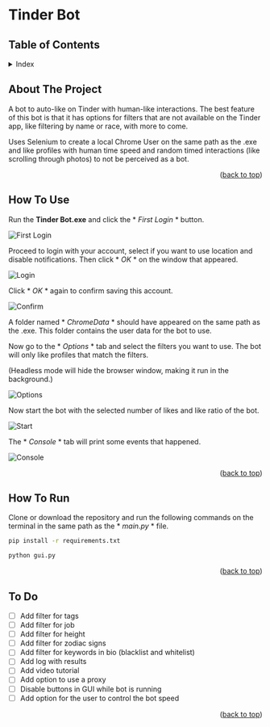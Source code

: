 # Tinder Bot
<a id="readme-top"></a>

<!-- TABLE OF CONTENTS -->
## Table of Contents

<details>
  <summary>Index</summary>
    <ol>
        <li>
        <a href="#about-the-project">About The Project</a>
        </li>      
        <li>
        <a href="#how-to-use">How To Use</a>
        </li>
        <li>
        <a href="#how-to-run">How To Run</a>
        </li>
        <li>
        <a href="#to-do">To Do</a>
        </li>
    </ol>
</details>

<!-- ABOUT THE PROJECT -->
<a id="about-the-project"></a>
## About The Project

A bot to auto-like on Tinder with human-like interactions. The best feature of this bot is that it has options for filters that are not available on the Tinder app, like filtering by name or race, with more to come.

Uses Selenium to create a local Chrome User on the same path as the .exe and like profiles with human time speed and random timed interactions (like scrolling through photos) to not be perceived as a bot.

<p style="text-align: right;">(<a href="#readme-top">back to top</a>)</p>

<!-- HOW TO USE -->
<a id="how-to-use"></a>
## How To Use

Run the **Tinder Bot.exe** and click the * *First Login* * button.

![First Login](https://i.imgur.com/gKXMZMC.png)

Proceed to login with your account, select if you want to use location and disable notifications. Then click * *OK* * on the window that appeared.

![Login](https://imgur.com/OxI2IVC.png)

Click * *OK* * again to confirm saving this account. 

![Confirm](https://imgur.com/Q636T03.png)

A folder named * *ChromeData* * should have appeared on the same path as the .exe. This folder contains the user data for the bot to use.

Now go to the * *Options* * tab and select the filters you want to use. 
The bot will only like profiles that match the filters.

(Headless mode will hide the browser window, making it run in the background.)

![Options](https://i.imgur.com/79V8ZDz.png)

Now start the bot with the selected number of likes and like ratio of the bot.

![Start](https://i.imgur.com/3hKNSG3.png)

The * *Console* * tab will print some events that happened.

![Console](https://i.imgur.com/foWXQbp.png)

<p style="text-align: right;">(<a href="#readme-top">back to top</a>)</p>

<!-- HOW TO RUN FROM SOURCE -->
<a id="how-to-run"></a>
## How To Run

Clone or download the repository and run the following commands on the terminal in the same path as the * *main.py* * file.

```bash 
pip install -r requirements.txt
```

```bash
python gui.py
```



<p style="text-align: right;">(<a href="#readme-top">back to top</a>)</p>

<!-- To Do -->
<a id="to-do"></a>
## To Do

- [ ] Add filter for tags
- [ ] Add filter for job
- [ ] Add filter for height
- [ ] Add filter for zodiac signs
- [ ] Add filter for keywords in bio (blacklist and whitelist)
- [ ] Add log with results
- [ ] Add video tutorial
- [ ] Add option to use a proxy
- [ ] Disable buttons in GUI while bot is running
- [ ] Add option for the user to control the bot speed

<p style="text-align: right;">(<a href="#readme-top">back to top</a>)</p>
